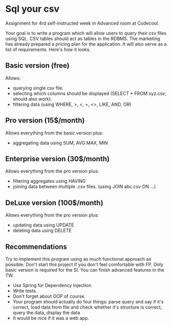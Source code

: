 # Sql your csv
Assignment for 4rd self-instructed week in Advanced room at Codecool.

Your goal is to write a program which will allow users to query their csv files using SQL. CSV tables should act as tables in the RDBMS. The marketing has already prepared a pricing plan for the application. It will also serve as a list of requirements. Here's how it looks.

## Basic version (free)
Allows:
- querying single csv file.
- selecting which columns should be displayed (SELECT * FROM xyz.csv; should also work).
- filtering data (using WHERE, >, <, =, <>, LIKE, AND, OR)

## Pro version (15$/month)
Allows everything from the basic version plus:
- aggregating data using SUM, AVG MAX, MIN

## Enterprise version (30$/month)
Allows everything from the pro version plus:
- filtering aggregates using HAVING
- joining data between multiple .csv files. (using JOIN abc.csv ON ...)

## DeLuxe version (100$/month)
Allows everything from the pro version plus:
- updating data using UPDATE
- deleting data using DELETE

## Recommendations
Try to implement this program using as much functional approach as possible. Don't start this project if you don't feel comfortable with FP. Only basic version is required for the SI. You can finish advanced features in the TW.
- Use Spring for Dependency Injection.
- Write tests.
- Don't forget about OOP of course.
- Your program should actually do four things: parse query and say if it's correct, load data from file and check whether it's structure is correct, query the data, display the data
- It would be nice if it was a web app.
